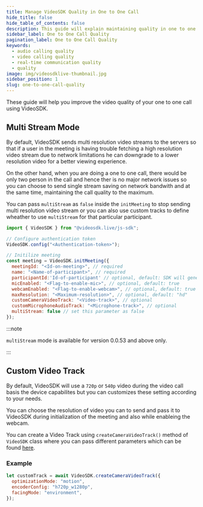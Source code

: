 ```yaml
---
title: Manage VideoSDK Quality in One to One Call
hide_title: false
hide_table_of_contents: false
description: This guide will explain maintaining quality in one to one call using Video SDK.
sidebar_label: One to One Call Quality
pagination_label: One to One Call Quality
keywords:
  - audio calling quality
  - video calling quality
  - real-time communication quality
  - quality
image: img/videosdklive-thumbnail.jpg
sidebar_position: 1
slug: one-to-one-call-quality
---
```


These guide will help you improve the video quality of your one to one call using VideoSDK.

## Multi Stream Mode

By default, VideoSDK sends multi resolution video streams to the servers so that if a user in the meeting is having trouble fetching a high resolution video stream due to network limitations he can downgrade to a lower resolution video for a better viewing experience.

On the other hand, when you are doing a one to one call, there would be only two person in the call and hence ther is no major network issues so you can choose to send single stream saving on network bandwith and at the same time, maintaining the call quality to the maximum.

You can pass `multiStream` as `false` inside the `initMeeting` to stop sending multi resolution video stream or you can also use custom tracks to define wheather to use `multiStream` for that particular participant.

```js
import { VideoSDK } from "@videosdk.live/js-sdk";

// Configure authentication token
VideoSDK.config("<Authentication-token>");

// Initilize meeting
const meeting = VideoSDK.initMeeting({
  meetingId: "<Id-on-meeting>", // required
  name: "<Name-of-participant>", // required
  participantId:'Id-of-participant' // optional, default: SDK will generate
  micEnabled: "<Flag-to-enable-mic>", // optional, default: true
  webcamEnabled: "<Flag-to-enable-webcam>", // optional, default: true
  maxResolution: "<Maximum-resolution>", // optional, default: "hd"
  customCameraVideoTrack: "<Video-track>", // optional
  customMicrophoneAudioTrack: "<Microphone-track>", // optional
  multiStream: false // set this parameter as false
});
```

:::note

`multiStream` mode is available for version 0.0.53 and above only.

:::

## Custom Video Track

By default, VideoSDK will use a `720p` or `540p` video during the video call basis the device capabilites but you can customizes these setting according to your needs.

You can choose the resolution of video you can to send and pass it to VideoSDK during initialization of the meeting and also while enableing the webcam.

You can create a Video Track using `createCameraVideoTrack()` method of `VideoSDK` class where you can pass different parameters which can be found [here](../features/custom-track/custom-video-track.md#parameters).

### Example

```javascript
let customTrack = await VideoSDK.createCameraVideoTrack({
  optimizationMode: "motion",
  encoderConfig: "h720p_w1280p",
  facingMode: "environment",
});
```
